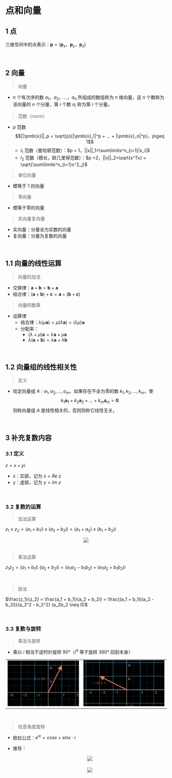 &emsp;
# 点和向量
## 1 点
三维空间中的点表示：$\pmb{p} = (\pmb{p}_x， \pmb{p}_y，\pmb{p}_z)$

&emsp;
## 2 向量
>向量
- $n$ 个有次序的数 $a_1，a_2，...，a_n$ 所组成的数组称为 $n$ 维向量，这 $n$ 个数称为该向量的 $n$ 个分量，第 $i$ 个数 $a_i$ 称为第 $i$ 个分量。

>范数（norm）
- $p$ 范数
    $$||\pmb{x}||_p = \sqrt[p]{|\pmb{x}_1|^p + ... + |\pmb{x}_n|^p}，p\geq 1$$
    - $l_1$ 范数（曼哈顿范数）：$p = 1，||x||_1=\sum\limits^n_{i=1}|x_i|$
    - $l_2$ 范数（模长，欧几里得范数）：$p =2，||x||_2=\sqrt{x^Tx} = \sqrt{\sum\limits^n_{i=1}x^2_j}$

>单位向量
- 模等于 1 的向量

>零向量
- 模等于零的向量

>实向量复向量
- 实向量：分量全为实数的向量
- 复向量：分量为复数的向量


&emsp;
## 1.1 向量的线性运算
>向量的加法


- 交换律：$\pmb{a}+ \pmb{b} = \pmb{b} + \pmb{a}$
- 结合律：$(\pmb{a} + \pmb{b}) + \pmb{c} = \pmb{a} + (\pmb{b} + \pmb{c})$

>向量的数乘
- 运算律
    - 结合律：$\lambda(\mu \pmb{a}) = \mu(\lambda \pmb{a}) = (\lambda\mu )\pmb{a}$
    - 分配率：
        - $(\lambda + \mu) \pmb{a} = \lambda\pmb{a} + \mu \pmb{a}$
        - $\lambda(\pmb{a} + \pmb{b}) = \lambda\pmb{a} + \lambda \pmb{b}$

&emsp;
## 1.2 向量组的线性相关性
>定义
- 给定向量组 $A: a_1, a_2, ..., a_m$，如果存在不全为零的数 $k_1, k_2, ..., k_m$，使
    $$k_1\pmb{a}_1+k_2\pmb{a}_2+...+k_m\pmb{a}_m = \pmb{0}$$
    则称向量组 $A$ 是线性相关的，否则则称它线性无关。

&emsp;
## 3 补充复数内容
### 3.1 定义
$z = x+yi$
- x：实部，记为 $x=Re\ z$
- y：虚部，记为 $y = lm\ z$

&emsp;
### 3.2 复数的运算
>加法运算

$z_1 \pm z_2 = (a_1 + b_1i) \pm (a_2 + b_2i) = (a_1 + a_2) \pm (b_1 + b_2)i$
<div align="center">
    <image src="./imgs/复数-1.png" width = 300>
</div>
&emsp;

>乘法运算

$z_1  z_2 = (a_1 + b_1i)\ (a_2 + b_2i) = (a_1a_2 - b_1b_2) + (a_1a_2 + b_1b_2)i$

&emsp;
>除法

$\frac{z_1}{z_2} = \frac{a_1 + b_1i}{a_2 + b_2i} = \frac{(a_1 + b_1i)(a_2 - b_2i)}{a_2^2 - b_2^2} (a_2b_2 \neq 0)$

&emsp;
### 3.3 复数与旋转
>乘法与旋转
- 乘以 $i$ 相当于逆时针旋转 $90°$（$i^4$ 等于旋转 $360°$ 回到本身）

<table><tr>
    <td><img src="./imgs/复数-2.png" border=0></td>
    <td><img src="./imgs/复数-3.png" border=0></td>
</tr></table>
&emsp;

>任意角度旋转
- 欧拉公式：$e^{ix} = cos x + sin x\cdot i$
- 推导：
    <div align="center">
        <image src="./imgs/复数-4.png" width = 500>
    </div>
    &emsp;

    <div align="center">
        <image src="./imgs/复数-6.png" width = 500>
    </div>
    &emsp;